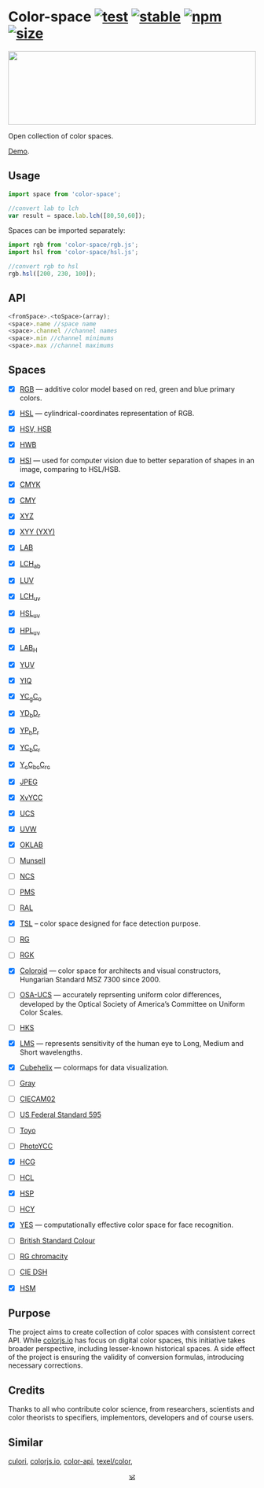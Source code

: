 # Color-space [![test](https://github.com/colorjs/color-space/actions/workflows/test.yml/badge.svg)](https://github.com/colorjs/color-space/actions/workflows/test.yml) [![stable](https://img.shields.io/badge/stability-stable-brightgreen.svg)](http://github.com/badges/stability-badges) [![npm](https://img.shields.io/npm/v/color-space)](https://npmjs.org/color-space) [![size](https://img.shields.io/bundlephobia/minzip/color-space/latest)](https://bundlephobia.com/package/color-space)

<img src="https://raw.githubusercontent.com/colorjs/color-space/gh-pages/logo.png" width="100%" height="150"/>

Open collection of color spaces.

[Demo](http://colorjs.github.io/color-space).


## Usage

```js
import space from 'color-space';

//convert lab to lch
var result = space.lab.lch([80,50,60]);
```

Spaces can be imported separately:

```js
import rgb from 'color-space/rgb.js';
import hsl from 'color-space/hsl.js';

//convert rgb to hsl
rgb.hsl([200, 230, 100]);
```
<!--
New space can be registered as:
```js
import space, {register} from 'color-space';

register(spaceDefiniton)
``` -->

## API

```js
<fromSpace>.<toSpace>(array);
<space>.name //space name
<space>.channel //channel names
<space>.min //channel minimums
<space>.max //channel maximums
```

## Spaces

* [x] [RGB](https://en.wikipedia.org/wiki/CIE_1931_color_space#CIE_RGB_colour_space) — additive color model based on red, green and blue primary colors.
* [x] [HSL](https://en.wikipedia.org/wiki/HSL_and_HSV) — cylindrical-coordinates representation of RGB.
* [x] [HSV, HSB](https://en.wikipedia.org/wiki/HSL_and_HSV)
* [x] [HWB](http://dev.w3.org/csswg/css-color/#the-hwb-notation)
* [x] [HSI](https://en.wikipedia.org/wiki/HSL_and_HSV) — used for computer vision due to better separation of shapes in an image, comparing to HSL/HSB.
* [x] [CMYK](https://en.wikipedia.org/wiki/CMYK_color_model)
* [x] [CMY](https://en.wikipedia.org/wiki/CMYK_color_model)
* [x] [XYZ](http://en.wikipedia.org/wiki/CIE_1931_color_space)
* [x] [XYY (YXY)](https://en.wikipedia.org/wiki/CIE_1931_color_space#CIE_xy_chromaticity_diagram_and_the_CIE_xyY_color_space)
* [x] [LAB](http://en.wikipedia.org/wiki/Lab_color_space)
* [x] [LCH<sub>ab</sub>](https://en.wikipedia.org/wiki/Lab_color_space#Cylindrical_representation:_CIELCh_or_CIEHLC)
* [x] [LUV](http://en.wikipedia.org/wiki/CIELUV)
* [x] [LCH<sub>uv</sub>](http://en.wikipedia.org/wiki/CIELUV#Cylindrical_representation)
* [x] [HSL<sub>uv</sub>](http://www.hsluv.org/)
* [x] [HPL<sub>uv</sub>](http://www.hsluv.org/)
* [x] [LAB<sub>H</sub>](http://en.wikipedia.org/wiki/Lab_color_space#Hunter_Lab)
* [x] [YUV](https://en.wikipedia.org/?title=YUV)
* [x] [YIQ](https://en.wikipedia.org/?title=YIQ)
* [x] [YC<sub>g</sub>C<sub>o</sub>](https://en.wikipedia.org/wiki/YCgCo)
* [x] [YD<sub>b</sub>D<sub>r</sub>](https://en.wikipedia.org/wiki/YDbDr)
* [x] [YP<sub>b</sub>P<sub>r</sub>](https://en.wikipedia.org/wiki/YPbPr)
* [x] [YC<sub>b</sub>C<sub>r</sub>](https://en.wikipedia.org/wiki/YCbCr)
* [x] [Y<sub>c</sub>C<sub>bc</sub>C<sub>rc</sub>](https://en.wikipedia.org/wiki/YCbCr#ITU-R_BT.2020_conversion)
* [x] [JPEG](https://en.wikipedia.org/wiki/YCbCr#JPEG_conversion)
* [x] [XvYCC](https://en.wikipedia.org/wiki/XvYCC)
* [x] [UCS](https://en.wikipedia.org/wiki/CIE_1960_color_space)
* [x] [UVW](https://en.wikipedia.org/wiki/CIE_1964_color_space)
* [x] [OKLAB](https://bottosson.github.io/posts/oklab/)
* [ ] [Munsell](https://en.wikipedia.org/wiki/Munsell_color_system)
* [ ] [NCS](https://en.wikipedia.org/wiki/Natural_Color_System)
* [ ] [PMS](https://en.wikipedia.org/wiki/Pantone)
* [ ] [RAL](https://en.wikipedia.org/wiki/RAL_colour_standard)
* [x] [TSL](https://en.wikipedia.org/wiki/TSL_color_space) – color space designed for face detection purpose.
* [ ] [RG](https://en.wikipedia.org/wiki/RG_color_space)
* [ ] [RGK](https://en.wikipedia.org/wiki/RG_color_space)
* [x] [Coloroid](https://en.wikipedia.org/wiki/Coloroid) — color space for architects and visual constructors, Hungarian Standard MSZ 7300 since 2000.
* [ ] [OSA-UCS](https://en.wikipedia.org/wiki/OSA-UCS) — accurately reprsenting uniform color differences, developed by the Optical Society of America’s Committee on Uniform Color Scales.
* [ ] [HKS](https://en.wikipedia.org/wiki/HKS_(colour_system))
* [x] [LMS](http://en.wikipedia.org/wiki/LMS_color_space) — represents sensitivity of the human eye to Long, Medium and Short wavelengths.
* [x] [Cubehelix](https://www.mrao.cam.ac.uk/~dag/CUBEHELIX/) — colormaps for data visualization.
* [ ] [Gray](http://dev.w3.org/csswg/css-color/#grays)
* [ ] [CIECAM02](https://en.wikipedia.org/wiki/CIECAM02)
* [ ] [US Federal Standard 595](https://en.wikipedia.org/wiki/Federal_Standard_595)
* [ ] [Toyo](http://mytoyocolor.com/)
* [ ] [PhotoYCC](http://www5.informatik.tu-muenchen.de/lehre/vorlesungen/graphik/info/csc/COL_34.htm)
* [x] [HCG](https://github.com/acterhd/hcg-legacy)
* [ ] [HCL](http://www.chilliant.com/rgb2hsv.html)
* [x] [HSP](http://alienryderflex.com/hsp.html)
* [ ] [HCY](http://chilliant.blogspot.ca/2012/08/rgbhcy-in-hlsl.html)
* [x] [YES](http://www.atlantis-press.com/php/download_paper.php?id=198) — computationally effective color space for face recognition.
* [ ] [British Standard Colour](http://www.britishstandardcolour.com/)
* [ ] [RG chromacity](https://en.wikipedia.org/wiki/Rg_chromaticity)
* [ ] [CIE DSH](https://en.wikipedia.org/wiki/Rg_chromaticity)
* [x] [HSM](http://seer.ufrgs.br/rita/article/viewFile/rita_v16_n2_p141/7428)


## Purpose

The project aims to create collection of color spaces with consistent correct API.
While [colorjs.io](https://colorjs.io/docs/procedural) has focus on digital color spaces, this initiative takes broader perspective, including lesser-known historical spaces.
A side effect of the project is ensuring the validity of conversion formulas, introducing necessary corrections.

## Credits

Thanks to all who contribute color science, from researchers, scientists and color theorists to specifiers, implementors, developers and of course users.

## Similar

[culori](https://github.com/Evercoder/culori), [colorjs.io](https://colorjs.io/docs/procedural), [color-api](https://github.com/LeaVerou/color-api), [texel/color](https://github.com/texel-org/color?tab=readme-ov-file),

<!--
## See also
* [color-convert](https://github.com/harthur/color-convert)
* [chromatist](https://github.com/jrus/chromatist)
* [spectra](https://github.com/avp/spectra)
* [colorspaces.js](https://github.com/boronine/colorspaces.js)
-->

<p align="center"><a href="https://github.com/krsnzd/license/">🕉</a></p>
